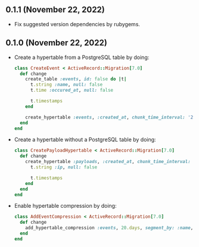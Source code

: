 ##  0.1.1 (November 22, 2022) ##

*   Fix suggested version dependencies by rubygems.

##  0.1.0 (November 22, 2022) ##

*   Create a hypertable from a PostgreSQL table by doing:

    ```ruby
    class CreateEvent < ActiveRecord::Migration[7.0]
      def change
        create_table :events, id: false do |t|
          t.string :name, null: false
          t.time :occured_at, null: false

          t.timestamps
        end

        create_hypertable :events, :created_at, chunk_time_interval: '2 days'
      end
    end
    ```

*   Create a hypertable without a PostgreSQL table by doing:

    ```ruby
    class CreatePayloadHypertable < ActiveRecord::Migration[7.0]
      def change
        create_hypertable :payloads, :created_at, chunk_time_interval: '5 days' do |t|
          t.string :ip, null: false

          t.timestamps
        end
      end
    end
    ```

*   Enable hypertable compression by doing:

    ```ruby
    class AddEventCompression < ActiveRecord::Migration[7.0]
      def change
        add_hypertable_compression :events, 20.days, segment_by: :name, order_by: 'occured_at DESC'
      end
    end
    ```
